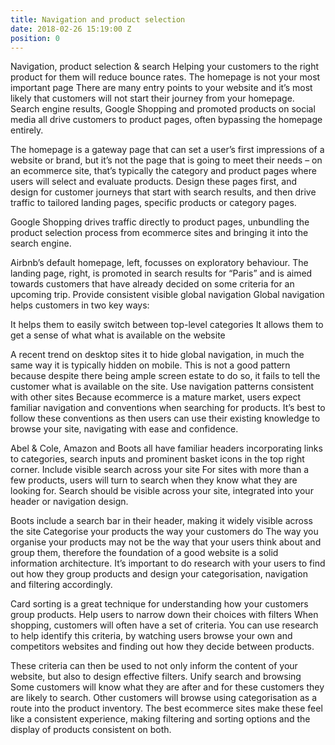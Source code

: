 ```yaml
---
title: Navigation and product selection
date: 2018-02-26 15:19:00 Z
position: 0
---
```


Navigation, product selection & search
Helping your customers to the right product for them will reduce bounce rates.
The homepage is not your most important page
There are many entry points to your website and it’s most likely that customers will not start their journey from your homepage. Search engine results, Google Shopping and promoted products on social media all drive customers to product pages, often bypassing the homepage entirely. 

The homepage is a gateway page that can set a user’s first impressions of a website or brand, but it’s not the page that is going to meet their needs – on an ecommerce site, that’s typically the category and product pages where users will select and evaluate products. Design these pages first, and design for customer journeys that start with search results, and then drive traffic to tailored landing pages, specific products or category pages.

Google Shopping drives traffic directly to product pages, unbundling the product selection process from ecommerce sites and bringing it into the search engine.

Airbnb’s default homepage, left, focusses on exploratory behaviour. The landing page, right, is promoted in search results for “Paris” and is aimed towards customers that have already decided on some criteria for an upcoming trip.
Provide consistent visible global navigation
Global navigation helps customers in two key ways:

It helps them to easily switch between top-level categories
It allows them to get a sense of what what is available on the website

A recent trend on desktop sites it to hide global navigation, in much the same way it is typically hidden on mobile. This is not a good pattern because despite there being ample screen estate to do so, it fails to tell the customer what is available on the site.
Use navigation patterns consistent with other sites
Because ecommerce is a mature market, users expect familiar navigation and conventions when searching for products. It’s best to follow these conventions as then users can use their existing knowledge to browse your site, navigating with ease and confidence.


Abel & Cole, Amazon and Boots all have familiar headers incorporating links to categories, search inputs and prominent basket icons in the top right corner.
Include visible search across your site
For sites with more than a few products, users will turn to search when they know what they are looking for. Search should be visible across your site, integrated into your header or navigation design.


Boots include a search bar in their header, making it widely visible across the site
Categorise your products the way your customers do
The way you organise your products may not be the way that your users think about and group them, therefore the foundation of a good website is a solid information architecture. It’s important to do research with your users to find out how they group products and design your categorisation, navigation and filtering accordingly.

Card sorting is a great technique for understanding how your customers group products.
Help users to narrow down their choices with filters
When shopping, customers will often have a set of criteria. You can use research to help identify this criteria, by watching users browse your own and competitors websites and finding out how they decide between products.

These criteria can then be used to not only inform the content of your website, but also to design effective filters. 
Unify search and browsing
Some customers will know what they are after and for these customers they are likely to search. Other customers will browse using categorisation as a route into the product inventory. The best ecommerce sites make these feel like a consistent experience, making filtering and sorting options and the display of products consistent on both.